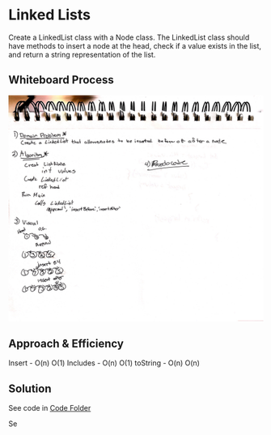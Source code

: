 # Linked Lists

Create a LinkedList class with a Node class. The LinkedList class should have methods to insert a node at the head, check if a value exists in the list, and return a string representation of the list.

## Whiteboard Process
![wb5](/java/datastructures/LinkedList/src/main/resources/wb6_1.jpg)

## Approach & Efficiency

Insert - O(n) O(1)
Includes - O(n) O(1)
toString - O(n) O(n)

## Solution
See code in [Code Folder](/LinkedList/LinkedList.java)

Se
